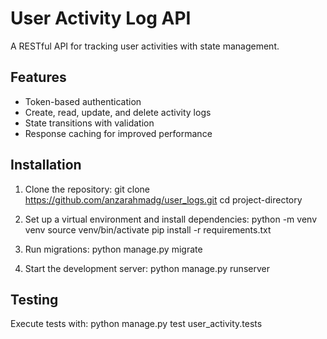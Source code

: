 # User Activity Log API

A RESTful API for tracking user activities with state management.

## Features
- Token-based authentication
- Create, read, update, and delete activity logs
- State transitions with validation
- Response caching for improved performance

## Installation

1. Clone the repository:
   git clone https://github.com/anzarahmadg/user_logs.git
   cd project-directory

2. Set up a virtual environment and install dependencies:
   python -m venv venv
   source venv/bin/activate
   pip install -r requirements.txt
  
3. Run migrations:
     python manage.py migrate
   
5. Start the development server:
     python manage.py runserver

## Testing
Execute tests with:
  python manage.py test user_activity.tests

